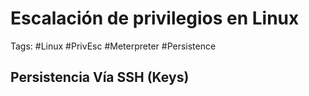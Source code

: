 # Escalación de privilegios en Linux

Tags: #Linux #PrivEsc #Meterpreter #Persistence 

## Persistencia Vía SSH (Keys)

```bash 

```